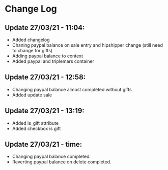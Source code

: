 # Change Log
## Update 27/03/21 - 11:04:
- Added changelog
- Chaning paypal balance on sale entry and hipshipper change (still need to change for gifts)
- Adding paypal balance to context
- Added paypal and triplemars container

## Update 27/03/21 - 12:58:
- Changing paypal balance almost completed without gifts
- Added update sale

## Update 27/03/21 - 13:19:
- Added is_gift attribute
- Added checkbox is gift

## Update 27/03/21 - time:
- Changing paypal balance completed.
- Reverting paypal balance on delete completed.
